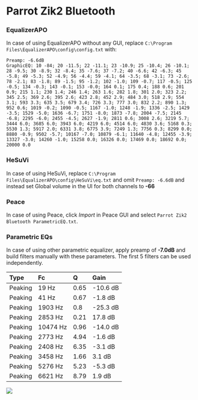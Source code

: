 # Parrot Zik2 Bluetooth

### EqualizerAPO
In case of using EqualizerAPO without any GUI, replace `C:\Program Files\EqualizerAPO\config\config.txt`
with:
```
Preamp: -6.6dB
GraphicEQ: 10 -84; 20 -11.5; 22 -11.1; 23 -10.9; 25 -10.4; 26 -10.1; 28 -9.5; 30 -8.9; 32 -8.4; 35 -7.6; 37 -7.2; 40 -6.6; 42 -6.3; 45 -5.8; 49 -5.3; 52 -4.9; 56 -4.4; 59 -4.1; 64 -3.5; 68 -3.1; 73 -2.6; 78 -2.1; 83 -1.8; 89 -1.5; 95 -1.2; 102 -1.0; 109 -0.7; 117 -0.5; 125 -0.5; 134 -0.3; 143 -0.1; 153 -0.0; 164 0.1; 175 0.4; 188 0.6; 201 0.9; 215 1.1; 230 1.4; 246 1.4; 263 1.6; 282 1.8; 301 2.0; 323 2.2; 345 2.5; 369 2.6; 395 2.6; 423 2.8; 452 2.9; 484 3.0; 518 2.9; 554 3.1; 593 3.3; 635 3.5; 679 3.4; 726 3.3; 777 3.0; 832 2.2; 890 1.3; 952 0.6; 1019 -0.2; 1090 -0.5; 1167 -1.0; 1248 -1.9; 1336 -2.5; 1429 -3.5; 1529 -5.0; 1636 -6.7; 1751 -8.0; 1873 -7.8; 2004 -7.5; 2145 -6.8; 2295 -6.0; 2455 -4.5; 2627 -1.9; 2811 0.6; 3008 2.6; 3219 5.7; 3444 6.0; 3685 6.0; 3943 6.0; 4219 6.0; 4514 6.0; 4830 3.6; 5168 0.3; 5530 1.3; 5917 2.0; 6331 3.8; 6775 3.9; 7249 1.3; 7756 0.3; 8299 0.0; 8880 -0.9; 9502 -5.7; 10167 -7.0; 10879 -6.1; 11640 -4.8; 12455 -3.9; 13327 -3.0; 14260 -1.0; 15258 0.0; 16326 0.0; 17469 0.0; 18692 0.0; 20000 0.0
```

### HeSuVi
In case of using HeSuVi, replace `C:\Program Files\EqualizerAPO\config\HeSuVi\eq.txt` and omit `Preamp:
-6.6dB` and instead set Global volume in the UI for both channels to **-66**

### Peace
In case of using Peace, click *Import* in Peace GUI and select `Parrot Zik2 Bluetooth ParametricEQ.txt`.

### Parametric EQs
In case of using other parametric equalizer, apply preamp of **-7.0dB** and build filters manually with
these parameters. The first 5 filters can be used independently.

| Type    | Fc       |    Q | Gain     |
|:--------|:---------|:-----|:---------|
| Peaking | 19 Hz    | 0.65 | -10.6 dB |
| Peaking | 41 Hz    | 0.67 | -1.8 dB  |
| Peaking | 1903 Hz  | 0.8  | -25.3 dB |
| Peaking | 2853 Hz  | 0.21 | 17.8 dB  |
| Peaking | 10474 Hz | 0.96 | -14.0 dB |
| Peaking | 2773 Hz  | 4.94 | -1.6 dB  |
| Peaking | 2408 Hz  | 6.35 | -3.1 dB  |
| Peaking | 3458 Hz  | 1.66 | 3.1 dB   |
| Peaking | 5276 Hz  | 5.23 | -5.3 dB  |
| Peaking | 6621 Hz  | 8.79 | 1.9 dB   |

![](https://raw.githubusercontent.com/jaakkopasanen/AutoEq/master/results/innerfidelity/sbaf-serious/Parrot%20Zik2%20Bluetooth/Parrot%20Zik2%20Bluetooth.png)